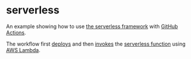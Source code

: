 # serverless

An example showing how to use [the serverless framework](https://serverless.com/) with [GitHub Actions](https://github.com/features/actions).


The workflow first [deploys](https://github.com/swinton/serverless/blob/ce19d344add7022072ce36f8514314f513957a5e/.github/main.workflow#L6-L10) and then [invokes](https://github.com/swinton/serverless/blob/ce19d344add7022072ce36f8514314f513957a5e/.github/main.workflow#L12-L17) the [serverless function](https://github.com/swinton/serverless/blob/ce19d344add7022072ce36f8514314f513957a5e/handler.js#L3-L10) using [AWS Lambda](https://github.com/swinton/serverless/blob/ce19d344add7022072ce36f8514314f513957a5e/serverless.yml#L14).
